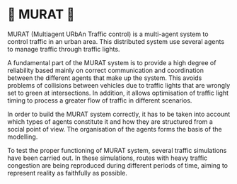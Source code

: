 # :traffic_light: MURAT :vertical_traffic_light:
MURAT (Multiagent URbAn Traffic control) is a multi-agent system to control traffic in an urban area. This distributed system use several agents to manage traffic through traffic lights.

A fundamental part of the MURAT system is to provide a high degree of reliability based mainly on correct communication and coordination between the different agents that make up the system. This avoids problems of collisions between vehicles due to traffic lights that are wrongly set to green at intersections. In addition, it allows optimisation of traffic light timing to process a greater flow of traffic in different scenarios.

In order to build the MURAT system correctly, it has to be taken into account which types of agents constitute it and how they are structured from a social point of view. The organisation of the agents forms the basis of the modelling.

To test the proper functioning of MURAT system, several traffic simulations have been carried out. In these simulations, routes with heavy traffic congestion are being reproduced during different periods of time, aiming to represent reality as faithfully as possible.
